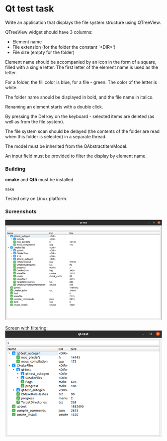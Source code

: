 Qt test task
============

Write an application that displays the file system structure using QTreeView.

QTreeView widget should have 3 columns:
- Element name
- File extension (for the folder the constant '&lt;DIR&gt;')
- File size (empty for the folder)

Element name should be accompanied by an icon in the form of a square, filled with a single letter.
The first letter of the element name is used as the letter.

For a folder, the fill color is blue, for a file - green. The color of the letter is white.

The folder name should be displayed in bold, and the file name in italics.

Renaming an element starts with a double click.

By pressing the Del key on the keyboard - selected items are deleted (as well as from the file system).

The file system scan should be delayed (the contents of the folder are read when this folder is selected) in a separate thread.

The model must be inherited from the QAbstractItemModel.

An input field must be provided to filter the display by element name.

### Building

**cmake** and **Qt5** must be installed.

    make

Tested only on Linux platform.

### Screenshots

![Screenshot](https://github.com/maximp/qt_test_task/blob/master/screenshot.png?raw=true)

Screen with filtering:
![Screenshot](https://github.com/maximp/qt_test_task/blob/master/screenshot2.png?raw=true)
